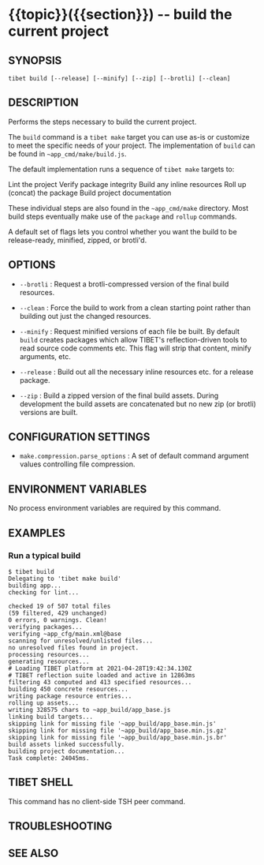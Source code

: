 {{topic}}({{section}}) -- build the current project
=============================================

## SYNOPSIS

`tibet build [--release] [--minify] [--zip] [--brotli] [--clean]`

## DESCRIPTION

Performs the steps necessary to build the current project.

The `build` command is a `tibet make` target you can use as-is or customize to
meet the specific needs of your project. The implementation of `build` can be
found in `~app_cmd/make/build.js`.

The default implementation runs a sequence of `tibet make` targets to:

Lint the project
Verify package integrity
Build any inline resources
Roll up (concat) the package
Build project documentation

These individual steps are also found in the `~app_cmd/make` directory. Most
build steps eventually make use of the `package` and `rollup` commands.

A default set of flags lets you control whether you want the build to be
release-ready, minified, zipped, or brotli'd.


## OPTIONS

  * `--brotli` :
    Request a brotli-compressed version of the final build resources.

  * `--clean` :
    Force the build to work from a clean starting point rather than building
out just the changed resources.

  * `--minify` :
    Request minified versions of each file be built. By default `build` creates
packages which allow TIBET's reflection-driven tools to read source code
comments etc. This flag will strip that content, minify arguments, etc.

  * `--release` :
    Build out all the necessary inline resources etc. for a release package.

  * `--zip` :
    Build a zipped version of the final build assets. During development the
build assets are concatenated but no new zip (or brotli) versions are built.

## CONFIGURATION SETTINGS

  * `make.compression.parse_options` :
    A set of default command argument values controlling file compression.

## ENVIRONMENT VARIABLES

No process environment variables are required by this command.

## EXAMPLES

### Run a typical build

    $ tibet build
    Delegating to 'tibet make build'
    building app...
    checking for lint...

    checked 19 of 507 total files
    (59 filtered, 429 unchanged)
    0 errors, 0 warnings. Clean!
    verifying packages...
    verifying ~app_cfg/main.xml@base
    scanning for unresolved/unlisted files...
    no unresolved files found in project.
    processing resources...
    generating resources...
    # Loading TIBET platform at 2021-04-28T19:42:34.130Z
    # TIBET reflection suite loaded and active in 12863ms
    filtering 43 computed and 413 specified resources...
    building 450 concrete resources...
    writing package resource entries...
    rolling up assets...
    writing 328575 chars to ~app_build/app_base.js
    linking build targets...
    skipping link for missing file '~app_build/app_base.min.js'
    skipping link for missing file '~app_build/app_base.min.js.gz'
    skipping link for missing file '~app_build/app_base.min.js.br'
    build assets linked successfully.
    building project documentation...
    Task complete: 24045ms.

## TIBET SHELL

This command has no client-side TSH peer command.

## TROUBLESHOOTING


## SEE ALSO

